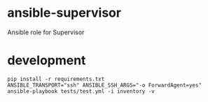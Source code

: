 # ansible-supervisor
Ansible role for Supervisor

# development
```
pip install -r requirements.txt
ANSIBLE_TRANSPORT="ssh" ANSIBLE_SSH_ARGS="-o ForwardAgent=yes" ansible-playbook tests/test.yml -i inventory -v
```
